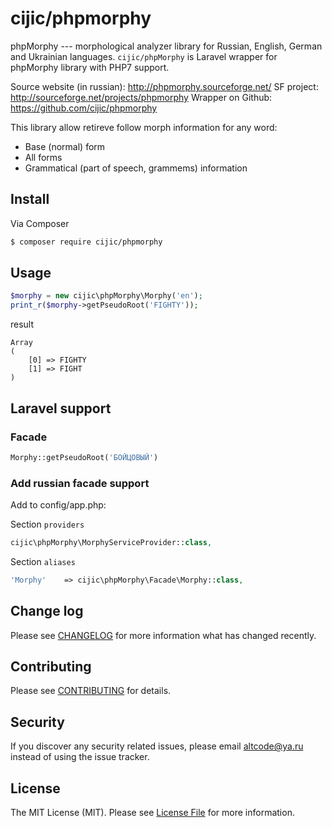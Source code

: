 # cijic/phpmorphy

phpMorphy --- morphological analyzer library for Russian, English, German and Ukrainian languages.
```cijic/phpMorphy``` is Laravel wrapper for phpMorphy library with PHP7 support.

Source website (in russian): http://phpmorphy.sourceforge.net/
SF project: http://sourceforge.net/projects/phpmorphy
Wrapper on Github: https://github.com/cijic/phpmorphy

This library allow retireve follow morph information for any word:
- Base (normal) form
- All forms
- Grammatical (part of speech, grammems) information

## Install

Via Composer
``` bash
$ composer require cijic/phpmorphy
```

## Usage

```php
$morphy = new cijic\phpMorphy\Morphy('en');
print_r($morphy->getPseudoRoot('FIGHTY'));
```
result
```
Array
(
    [0] => FIGHTY
    [1] => FIGHT
)
```
## Laravel support
### Facade
``` php
Morphy::getPseudoRoot('БОЙЦОВЫЙ')
```

### Add russian facade support

Add to config/app.php:

Section ```providers```
``` php
cijic\phpMorphy\MorphyServiceProvider::class,
```

Section ```aliases```
``` php
'Morphy'    => cijic\phpMorphy\Facade\Morphy::class,
```

## Change log
Please see [CHANGELOG](CHANGELOG.md) for more information what has changed recently.

## Contributing
Please see [CONTRIBUTING](CONTRIBUTING.md) for details.

## Security
If you discover any security related issues, please email altcode@ya.ru instead of using the issue tracker.

## License
The MIT License (MIT). Please see [License File](LICENSE.md) for more information.
